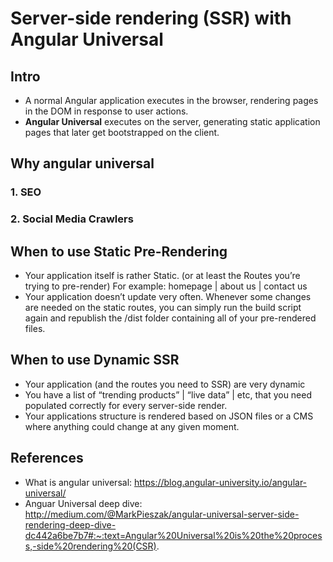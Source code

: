 # Server-side rendering (SSR) with Angular Universal

## Intro
- A normal Angular application executes in the browser, rendering pages in the DOM in response to user actions.
- **Angular Universal** executes on the server, generating static application pages that later get bootstrapped on the client.

## Why angular universal

### 1. SEO

### 2. Social Media Crawlers

## When to use Static Pre-Rendering
- Your application itself is rather Static.
(or at least the Routes you’re trying to pre-render)
For example: homepage | about us | contact us
- Your application doesn’t update very often.
Whenever some changes are needed on the static routes, you can simply run the build script again and republish the /dist folder containing all of your pre-rendered files.
## When to use Dynamic SSR
- Your application (and the routes you need to SSR) are very dynamic 
- You have a list of “trending products” | “live data” | etc, that you need populated correctly for every server-side render.
- Your applications structure is rendered based on JSON files or a CMS where anything could change at any given moment.
## References
- What is angular universal: https://blog.angular-university.io/angular-universal/
- Anguar Universal deep dive: http://medium.com/@MarkPieszak/angular-universal-server-side-rendering-deep-dive-dc442a6be7b7#:~:text=Angular%20Universal%20is%20the%20process,-side%20rendering%20(CSR).
